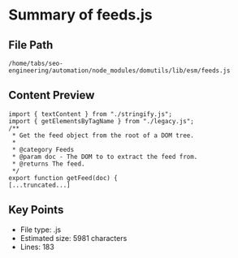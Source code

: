 # Summary of feeds.js
  
## File Path
`/home/tabs/seo-engineering/automation/node_modules/domutils/lib/esm/feeds.js`

## Content Preview
```
import { textContent } from "./stringify.js";
import { getElementsByTagName } from "./legacy.js";
/**
 * Get the feed object from the root of a DOM tree.
 *
 * @category Feeds
 * @param doc - The DOM to to extract the feed from.
 * @returns The feed.
 */
export function getFeed(doc) {
[...truncated...]
```

## Key Points
- File type: .js
- Estimated size: 5981 characters
- Lines: 183
